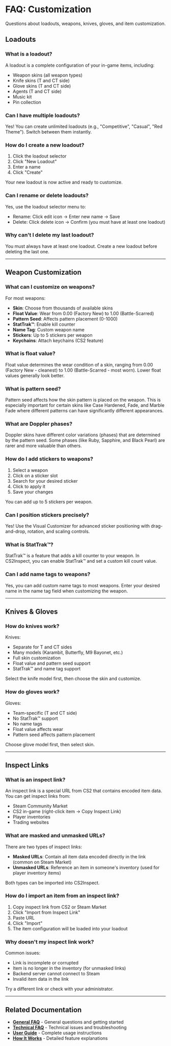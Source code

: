 # FAQ: Customization <Badge type="tip" text="Loadouts & Weapons" />

Questions about loadouts, weapons, knives, gloves, and item customization.

## Loadouts

### What is a loadout?

A loadout is a complete configuration of your in-game items, including:
- Weapon skins (all weapon types)
- Knife skins (T and CT side)
- Glove skins (T and CT side)
- Agents (T and CT side)
- Music kit
- Pin collection

### Can I have multiple loadouts?

Yes! You can create unlimited loadouts (e.g., "Competitive", "Casual", "Red Theme"). Switch between them instantly.

### How do I create a new loadout?

1. Click the loadout selector
2. Click "New Loadout"
3. Enter a name
4. Click "Create"

Your new loadout is now active and ready to customize.

### Can I rename or delete loadouts?

Yes, use the loadout selector menu to:
- Rename: Click edit icon → Enter new name → Save
- Delete: Click delete icon → Confirm (you must have at least one loadout)

### Why can't I delete my last loadout?

You must always have at least one loadout. Create a new loadout before deleting the last one.

---

## Weapon Customization

### What can I customize on weapons?

For most weapons:
- **Skin**: Choose from thousands of available skins
- **Float Value**: Wear from 0.00 (Factory New) to 1.00 (Battle-Scarred)
- **Pattern Seed**: Affects pattern placement (0-1000)
- **StatTrak™**: Enable kill counter
- **Name Tag**: Custom weapon name
- **Stickers**: Up to 5 stickers per weapon
- **Keychains**: Attach keychains (CS2 feature)

### What is float value?

Float value determines the wear condition of a skin, ranging from 0.00 (Factory New - cleanest) to 1.00 (Battle-Scarred - most worn). Lower float values generally look better.

### What is pattern seed?

Pattern seed affects how the skin pattern is placed on the weapon. This is especially important for certain skins like Case Hardened, Fade, and Marble Fade where different patterns can have significantly different appearances.

### What are Doppler phases?

Doppler skins have different color variations (phases) that are determined by the pattern seed. Some phases (like Ruby, Sapphire, and Black Pearl) are rarer and more valuable than others.

### How do I add stickers to weapons?

1. Select a weapon
2. Click on a sticker slot
3. Search for your desired sticker
4. Click to apply it
5. Save your changes

You can add up to 5 stickers per weapon.

### Can I position stickers precisely?

Yes! Use the Visual Customizer for advanced sticker positioning with drag-and-drop, rotation, and scaling controls.

### What is StatTrak™?

StatTrak™ is a feature that adds a kill counter to your weapon. In CS2Inspect, you can enable StatTrak™ and set a custom kill count value.

### Can I add name tags to weapons?

Yes, you can add custom name tags to most weapons. Enter your desired name in the name tag field when customizing the weapon.

---

## Knives & Gloves

### How do knives work?

Knives:
- Separate for T and CT sides
- Many models (Karambit, Butterfly, M9 Bayonet, etc.)
- Full skin customization
- Float value and pattern seed support
- StatTrak™ and name tag support

Select the knife model first, then choose the skin and customize.

### How do gloves work?

Gloves:
- Team-specific (T and CT side)
- No StatTrak™ support
- No name tags
- Float value affects wear
- Pattern seed affects pattern placement

Choose glove model first, then select skin.

---

## Inspect Links

### What is an inspect link?

An inspect link is a special URL from CS2 that contains encoded item data. You can get inspect links from:
- Steam Community Market
- CS2 in-game (right-click item → Copy Inspect Link)
- Player inventories
- Trading websites

### What are masked and unmasked URLs?

There are two types of inspect links:
- **Masked URLs**: Contain all item data encoded directly in the link (common on Steam Market)
- **Unmasked URLs**: Reference an item in someone's inventory (used for player inventory items)

Both types can be imported into CS2Inspect.

### How do I import an item from an inspect link?

1. Copy inspect link from CS2 or Steam Market
2. Click "Import from Inspect Link"
3. Paste URL
4. Click "Import"
5. The item configuration will be loaded into your loadout

### Why doesn't my inspect link work?

Common issues:
- Link is incomplete or corrupted
- Item is no longer in the inventory (for unmasked links)
- Backend server cannot connect to Steam
- Invalid item data in the link

Try a different link or check with your administrator.

---

## Related Documentation

- **[General FAQ](faq-general.md)** - General questions and getting started
- **[Technical FAQ](faq-technical.md)** - Technical issues and troubleshooting
- **[User Guide](user-guide.md)** - Complete usage instructions
- **[How It Works](how-it-works.md)** - Detailed feature explanations
